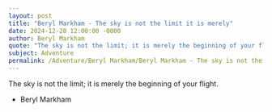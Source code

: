```yaml
---
layout: post
title: "Beryl Markham - The sky is not the limit it is merely"
date: 2024-12-28 12:00:00 -0000
author: Beryl Markham
quote: "The sky is not the limit; it is merely the beginning of your flight."
subject: Adventure
permalink: /Adventure/Beryl Markham/Beryl Markham - The sky is not the limit it is merely
---
```


The sky is not the limit; it is merely the beginning of your flight.

- Beryl Markham
